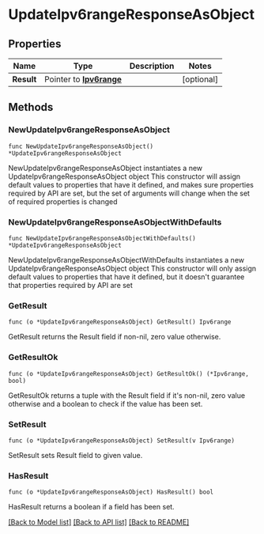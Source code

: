 # UpdateIpv6rangeResponseAsObject

## Properties

Name | Type | Description | Notes
------------ | ------------- | ------------- | -------------
**Result** | Pointer to [**Ipv6range**](Ipv6range.md) |  | [optional] 

## Methods

### NewUpdateIpv6rangeResponseAsObject

`func NewUpdateIpv6rangeResponseAsObject() *UpdateIpv6rangeResponseAsObject`

NewUpdateIpv6rangeResponseAsObject instantiates a new UpdateIpv6rangeResponseAsObject object
This constructor will assign default values to properties that have it defined,
and makes sure properties required by API are set, but the set of arguments
will change when the set of required properties is changed

### NewUpdateIpv6rangeResponseAsObjectWithDefaults

`func NewUpdateIpv6rangeResponseAsObjectWithDefaults() *UpdateIpv6rangeResponseAsObject`

NewUpdateIpv6rangeResponseAsObjectWithDefaults instantiates a new UpdateIpv6rangeResponseAsObject object
This constructor will only assign default values to properties that have it defined,
but it doesn't guarantee that properties required by API are set

### GetResult

`func (o *UpdateIpv6rangeResponseAsObject) GetResult() Ipv6range`

GetResult returns the Result field if non-nil, zero value otherwise.

### GetResultOk

`func (o *UpdateIpv6rangeResponseAsObject) GetResultOk() (*Ipv6range, bool)`

GetResultOk returns a tuple with the Result field if it's non-nil, zero value otherwise
and a boolean to check if the value has been set.

### SetResult

`func (o *UpdateIpv6rangeResponseAsObject) SetResult(v Ipv6range)`

SetResult sets Result field to given value.

### HasResult

`func (o *UpdateIpv6rangeResponseAsObject) HasResult() bool`

HasResult returns a boolean if a field has been set.


[[Back to Model list]](../README.md#documentation-for-models) [[Back to API list]](../README.md#documentation-for-api-endpoints) [[Back to README]](../README.md)


